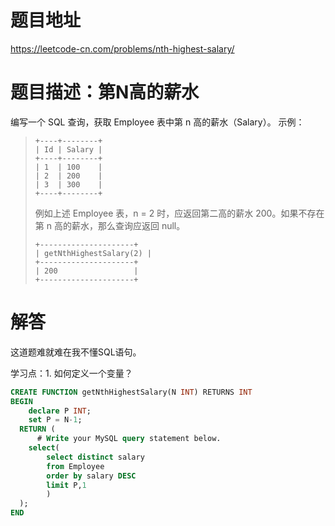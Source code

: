 # 题目地址
https://leetcode-cn.com/problems/nth-highest-salary/

# 题目描述：第N高的薪水
编写一个 SQL 查询，获取 Employee 表中第 n 高的薪水（Salary）。
示例：
>```
>+----+--------+
>| Id | Salary |
>+----+--------+
>| 1  | 100    |
>| 2  | 200    |
>| 3  | 300    |
>+----+--------+
>```
>例如上述 Employee 表，n = 2 时，应返回第二高的薪水 200。如果不存在第 n 高的薪水，那么查询应返回 null。
>```
>+---------------------+
>| getNthHighestSalary(2) |
>+---------------------+
>| 200                 |
>+---------------------+
>```

# 解答

这道题难就难在我不懂SQL语句。

学习点：1. 如何定义一个变量？

```sql
CREATE FUNCTION getNthHighestSalary(N INT) RETURNS INT
BEGIN
    declare P INT;
    set P = N-1;
  RETURN (
      # Write your MySQL query statement below.
    select(
        select distinct salary 
        from Employee
        order by salary DESC
        limit P,1
        ) 
  );
END

```
